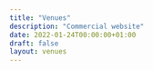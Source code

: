 ```yaml
---
title: "Venues"
description: "Commercial website"
date: 2022-01-24T00:00:00+01:00
draft: false
layout: venues
---
```



 
